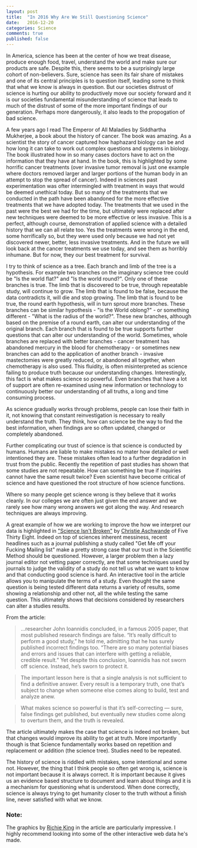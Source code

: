 ```yaml
---
layout: post
title:  "In 2016 Why Are We Still Questioning Science"
date:   2016-12-20
categories: Science  
comments: true
published: false
---
```


In America,  science has been at the center of how we treat disease, produce enough food, travel, understand the world and make sure our products are safe. Despite this, there seems to be a surprisingly large cohort of non-believers. Sure, science has seen its fair share of mistakes and one of its central principles is to question itself, leading some to think that what we know is always in question. But our societies distrust of science is hurting our ability to productively move our society forward and it is our societies fundamental misunderstanding of science that leads to much of the distrust of some of the more important findings of our generation. Perhaps more dangerously, it also leads to the propogation of bad science. 

A few years ago I read The Emperor of All Maladies by Siddhartha Mukherjee, a book about the history of cancer.  The book was amazing. As a scientist the story of cancer captured how haphazard biology can be and how long it can take to work out complex questions and systems in biology.  The book illustrated how in so many cases doctors have to act on the information that they have at hand.  In the book, this is highlighted by some horrific cancer treatments (over invasive tumor removal is just one example where doctors removed larger and larger portions of the human body in an attempt to stop the spread of cancer). Indeed in sciences past experimentation was ofter intermingled with treatment in ways that would be deemed unethical today. But so many of the treatments that we conducted in the path have been abandoned for the more effective treatments that we have adopted today.  The treatments that we used in the past were the best we had for the time, but ultimately were replaced after new techniques were deemed to be more effective or less invasive. This is a perfect, although course, demonstration of applied science with a detailed history that we can all relate too.  Yes the treatments were wrong in the end, some horrifically so, but they were used only because we had not yet discovered newer, better, less invasive treatments.  And in the future we will look back at the cancer treatments we use today, and see them as horribly inhumane. But for now, they our best treatment for survival.  

I try to think of science as a tree.  Each branch and limb of the tree is a hypothesis. For example two branches on the imaginary science tree could be "Is the world flat?" and "Is the world round?".  Only one of these branches is true. The limb that is discovered to be true, through repeatable study, will continue to grow.  The limb that is found to be false, because the data contradicts it, will die and stop growing.   The limb that is found to be true, the round earth hypothesis, will in turn sprout more branches.  These branches can be similar hypothesis - "is the World oblong?" - or something different - "What is the radius of the world?".  These new branches, although based on the premise of a round earth, can alter our understanding of the original branch.  Each branch that is found to be true supports further questions that can alter our understanding of the world. Sometimes, whole branches are replaced with better branches - cancer treatment has abandoned mercury in the blood for chemotherapy - or sometimes new branches can add to the application of another branch - invasive mastectomies were greatly reduced, or abandoned all together, when chemotherapy is also used.    This fluidity, is often misinterpreted as science failing to produce truth because our understanding changes.  Interestingly, this fact is what makes science so powerful.  Even branches that have a lot of support are often re-examined using new information or technology to continuously better our understanding of all truths, a long and time consuming process.  

As science gradually works through problems, people can lose their faith in it, not knowing that constant reinvestigation is necessary to really understand the truth.  They think, how can science be the way to find the best information, when findings are so often updated, changed or completely abandoned. 

Further complicating our trust of science is that science is conducted by humans.  Humans are liable to make mistakes no mater how detailed or well intentioned they are.  These mistakes often lead to a further degradation in trust from the public. Recently the repetition of past studies has shown that some studies are not repeatable. How can something be true if inquiries cannot have the same result twice? Even scientist have become critical of science and have questioned the root structure of how science functions. 

Where so many people get science wrong is they believe that it works cleanly.  In our colleges we are often just given the end answer and we rarely see how many wrong answers we got along the way.  And research techniques are always improving. 

A great example of how we are working to improve the how we interpret our data is highlighted in ["Science Isn't Broken"][538] by [Christie Aschwande][CA] of Five Thirty Eight.  Indeed on top of sciences inherent messiness, recent headlines such as a journal publishing a study called "Get Me off your Fucking Mailing list" make a pretty strong case that our trust in the Scientific Method should be questioned.  However, a larger problem then a lazy journal editor not vetting paper correctly, are that some techniques used by journals to judge the validity of a study do not tell us what we want to know and that conducting good science is hard. An interactive tool in the article allows you to manipulate the terms of a study.  Even thought the same question is being tested different data returns a variety of results, some showing a relationship and other not, all the while testing the same question. This ultimately shows that decisions considered by researchers can alter a studies results.  

From the article: 

> ...researcher John Ioannidis concluded, in a famous 2005 paper, that most published research findings are false. “It’s really difficult to perform a good study,” he told me, admitting that he has surely published incorrect findings too. “There are so many potential biases and errors and issues that can interfere with getting a reliable, credible result.” Yet despite this conclusion, Ioannidis has not sworn off science. Instead, he’s sworn to protect it.

> The important lesson here is that a single analysis is not sufficient to find a definitive answer. Every result is a temporary truth, one that’s subject to change when someone else comes along to build, test and analyze anew.

> What makes science so powerful is that it’s self-correcting — sure, false findings get published, but eventually new studies come along to overturn them, and the truth is revealed. 

The article ultimately makes the case that science is indeed not broken, but that changes would improve its ability to get at truth. More importantly though is that Science fundamentally works based on repetition and replacement or addition (the science tree).  Studies need to be repeated.  

The history of science is riddled with mistakes, some intentional and some not. However, the thing that I think people so often get wrong is, science is not important because it is always correct. It is important because it gives us an evidence based structure to document and learn about things and it is a mechanism for questioning what is understood.  When done correctly, science is always trying to get humanity closer to the truth without a finish line, never satisfied with what we know.       

### Note: 
The graphics by [Richie King][RK] in the article are particularly impressive.  I highly recommend looking into some of the other interactive web data he's made. 



[538]: http://fivethirtyeight.com/features/science-isnt-broken/#part1

[CA]: http://fivethirtyeight.com/contributors/christie-aschwanden/

[TG]: https://www.amazon.com/Gene-Intimate-History-Siddhartha-Mukherjee/dp/1476733503/ref=sr_1_1?ie=UTF8&qid=1482270308&sr=8-1&keywords=the+genes

[RK]: http://fivethirtyeight.com/contributors/ritchie-king/

